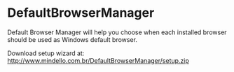 DefaultBrowserManager
=====================

Default Browser Manager will help you choose when each installed browser should be used as Windows default browser.

Download setup wizard at: http://www.mindello.com.br/DefaultBrowserManager/setup.zip
